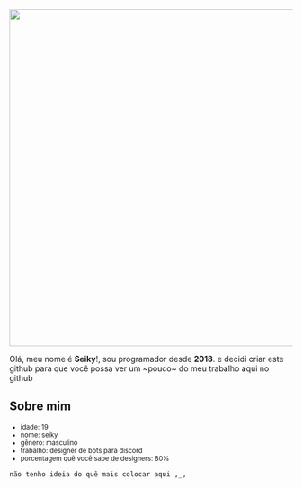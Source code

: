 

<div align="center">

  <img src="https://media.discordapp.net/attachments/883385692263165956/884242066194980934/gate-rory-mercury.gif" width="600px">
</div>


Olá, meu nome é **Seiky**!, sou programador desde **2018**.
e decidi criar este github para que você possa ver um ~pouco~ do meu trabalho aqui no github

## Sobre mim

<small>


- idade: 19
- nome: seiky
- gênero: masculino
- trabalho: designer de bots para discord
- porcentagem quê você sabe de designers: 80%
</small>

`não tenho ideia do quê mais colocar aqui ,_,`



